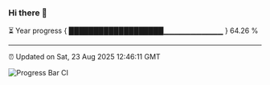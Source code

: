 ### Hi there 👋

⏳ Year progress { ███████████████████▁▁▁▁▁▁▁▁▁▁▁ } 64.26 %

---

⏰ Updated on Sat, 23 Aug 2025 12:46:11 GMT

![Progress Bar CI](https://github.com/ZhaoGui/ZhaoGui/workflows/Progress%20Bar%20CI/badge.svg)
